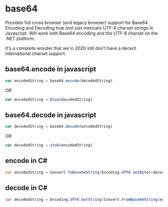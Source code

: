 # base64
Provides full cross browser (and legacy browser) support for Base64 Encoding and Decoding true (not just merican) UTF-8 charset strings in Javascript. Will work with Base64 encoding and the UTF-8 charset on the .NET platform.

It's a complete wonder that we in 2020 still don't have a decent international charset support.

## base64.encode in javascript
```javascript
var encodedString = base64.encode(decodedString)
```
_OR_
```javascript
var encodedString = btoa(decodedString)
```
## base64.decode in javascript
```javascript
var decodedString = base64.decode(encodedString)
```
_OR_
```javascript
var decodedString = atob(encodedString)
```
## encode in C#
```csharp
var encodedString = Convert.ToBase64String(Encoding.UTF8.GetBytes(decodedString))
```
## decode in C#
```csharp
var decodedString = Encoding.UTF8.GetString(Convert.FromBase64String(encodedString))
```
